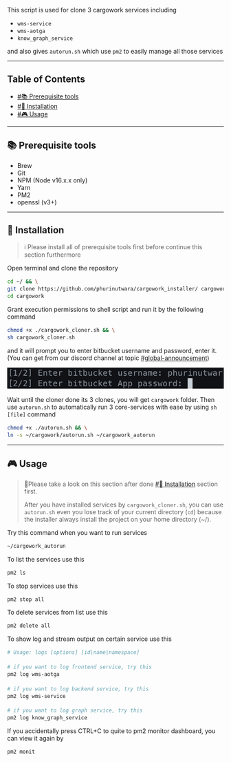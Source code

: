 This script is used for clone 3 cargowork services including 

- `wms-service` 
- `wms-aotga` 
- `know_graph_service` 

and also gives `autorun.sh` which use `pm2` to easily manage all those services

---

## Table of Contents

- [#📚 Prerequisite tools](#-prerequisite-tools)
- [#💾 Installation](#-installation)
- [#🎮 Usage](#-usage)

---

## 📚 Prerequisite tools

- Brew
- Git
- NPM (Node v16.x.x only)
- Yarn
- PM2
- openssl (v3+)

---

## 💾 Installation

> ℹ️ Please install all of prerequisite tools first before continue this section furthermore

Open terminal and clone the repository

```sh
cd ~/ && \
git clone https://github.com/phurinutwara/cargowork_installer/ cargowork && \
cd cargowork
```

Grant execution permissions to shell script and run it by the following command

```sh
chmod +x ./cargowork_cloner.sh && \
sh cargowork_cloner.sh
```

and it will prompt you to enter bitbucket username and password, enter it.
(You can get from our discord channel at topic [#global-announcement](https://discord.com/channels/843782884581441536/844771471356461078/1054230944745263104))


![Pasted image 20221219093839](attachments/Pasted%20image%2020221219093839.png)

Wait until the cloner done its 3 clones, you will get `cargowork` folder.
Then use `autorun.sh` to automatically run 3 core-services with ease by using `sh [file]` command

```sh
chmod +x ./autorun.sh && \
ln -s ~/cargowork/autorun.sh ~/cargowork_autorun
```

---

## 🎮 Usage

> 📓Please take a look on this section after done [#💾 Installation](#-installation) section first.
> 
> After you have installed services by `cargowork_cloner.sh`, you can use `autorun.sh` even you lose track of your current directory (`cd`) because the installer always install the project on your home directory (~/).

Try this command when you want to run services

```sh
~/cargowork_autorun
```

To list the services use this

```sh
pm2 ls
```

To stop services use this

```sh
pm2 stop all
```

To delete services from list use this

```sh
pm2 delete all
```

To show log and stream output on certain service use this

```sh
# Usage: logs [options] [id|name|namespace]

# if you want to log frontend service, try this
pm2 log wms-aotga

# if you want to log backend service, try this
pm2 log wms-service

# if you want to log graph service, try this
pm2 log know_graph_service
```

If you accidentally press CTRL+C to quite to pm2 monitor dashboard, you can view it again by

```sh
pm2 monit
```
